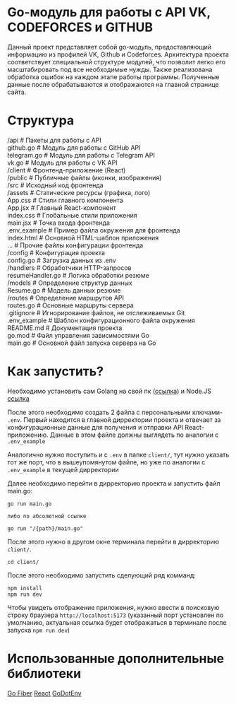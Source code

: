 # Go-модуль для работы с API VK, CODEFORCES и GITHUB
Данный проект представляет собой go-модуль, предоставляющий информацию из профилей VK, Github и Codeforces. 
Архитектура проекта соответствует специальной структуре модулей, что позволит легко его масштабировать под все необходимые нужды.
Также реализована обработка ошибок на каждом этапе работы программы.
Полученные данные после обрабатываются и отображаются на главной странице сайта.
# Структура
/api                # Пакеты для работы с API  
    github.go       # Модуль для работы с GitHub API  
    telegram.go     # Модуль для работы с Telegram API  
    vk.go           # Модуль для работы с VK API  
/client             # Фронтенд-приложение (React)  
    /public         # Публичные файлы (иконки, изображения)  
    /src            # Исходный код фронтенда  
        /assets     # Статические ресурсы (графика, лого)  
        App.css     # Стили главного компонента  
        App.jsx     # Главный React-компонент  
        index.css   # Глобальные стили приложения  
        main.jsx    # Точка входа фронтенда  
    .env_example    # Пример файла окружения для фронтенда  
    index.html      # Основной HTML-шаблон приложения  
    ...             # Прочие файлы конфигурации фронтенда  
/config             # Конфигурация проекта  
    config.go       # Загрузка данных из .env  
/handlers           # Обработчики HTTP-запросов  
    resumeHandler.go # Логика обработки резюме  
/models             # Определение структур данных  
    Resume.go       # Модель данных резюме  
/routes             # Определение маршрутов API  
    routes.go       # Основные маршруты сервера  
.gitignore          # Игнорирование файлов, не отслеживаемых Git  
.env_example        # Шаблон конфигурационного файла окружения  
README.md           # Документация проекта  
go.mod              # Файл управления зависимостями Go  
main.go             # Основной файл запуска сервера на Go  
# Как запустить? 
Необходимо установить сам Golang на свой пк ([ссылка](https://go.dev/doc/install)) и Node.JS [ссылка](https://nodejs.org/en)

После этого необходимо создать 2 файла с персональными ключами- `.env`. 
Первый находится в главной дирректории проекта и отвечает за конфигурационные данные для получения и отправки API React-приложению.
Данные в этом файле должны выглядеть по аналогии с `.env_example`

Аналогично нужно поступить и с `.env` в папке `client/`, тут нужно указать тот же порт, что в вышеупомянутом файле, но уже по аналогии с `.env_example` в текущей дирректории

Далее необходимо перейти в дирректорию проекта и запустить файл main.go:
```
go run main.go

либо по абсолютной ссылке

go run "/{path}/main.go"
```

После этого нужно в другом окне терминала перейти в дирректорию `client/`.
```
cd client/
```
После этого необходимо запустить сделующий ряд комманд:
```
npm install
npm run dev
```

Чтобы увидеть отображение приложения, нужно ввести в поисковую строку браузера `http://localhost:5173` (указанный порт установлен по умолчанию, актуальная ссылка будет отображаться в терминале после запуска `npm run dev`)

# Использованные дополнительные библиотеки
[Go Fiber](https://github.com/gofiber/fiber)
[React](https://react.dev/)
[GoDotEnv](github.com/joho/godotenv)